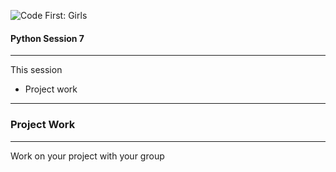 ![Code First: Girls](images/logo_large.png)

#### Python Session 7

----

This session
- Project work

---

### Project Work

----

Work on your project with your group
